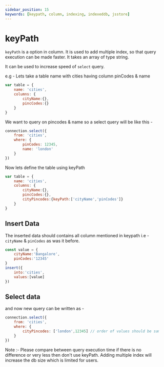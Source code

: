 ```yaml
---
sidebar_position: 15
keywords: [keypath, column, indexing, indexeddb, jsstore]
---
```


# keyPath

`keyPath` is a option in column. It is used to add multiple index, so that query execution can be made faster. It takes an array of type string.

It can be used to increase speed of `select` query.

e.g - Lets take a table name with cities having column pinCodes & name

```javascript
var table = {
    name: 'cities',
    columns: {
        cityName:{},
        pincCodes:{}
    }
}
```

We want to query on pincodes & name so a select query will be like this - 

```javascript
connection.select({
    from: 'cities',
    where: {
        pinCodes: 12345,
        name: 'london'
    }
})
```

Now lets define the table using keyPath 

```javascript
var table = {
    name: 'cities',
    columns: {
        cityName:{},
        pincCodes:{},
        cityPincodes:{keyPath:['cityName','pinCodes']}
    }
}

```

## Insert Data

The inserted data should contains all column mentioned in keypath i.e - `cityName` & `pinCodes` as was it before.

```javascript
const value = {
    cityName:'Bangalore',
    pinCodes:'12345'
}
insert({
    into:'cities',
    values:[value]
})
```

## Select data

and now new query can be written as - 

```javascript
connection.select({
    from: 'cities',
    where: {
        cityPincodes: ['london',12345] // order of values should be same as what has been defined in keyPath
    }
})
```

Note :- Please compare between query execution time if there is no difference or very less then don't use keyPath. Adding multiple index will increase the db size which is limited for users.